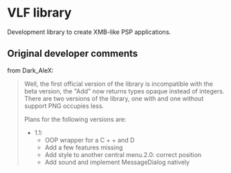 # VLF library

Development library to create XMB-like PSP applications.

## Original developer comments

from Dark_AleX:

> Well, the first official version of the library is incompatible with the beta version, the "Add" now returns types opaque instead of integers. There are two versions of the library, one with and one without support PNG occupies less. 
> 
> Plans for the following versions are:
> * 1.1: 
>   * OOP wrapper for a C + + and D
>   * Add a few features missing
>   * Add style to another central menu.2.0: correct position
>   * Add sound and implement MessageDialog natively